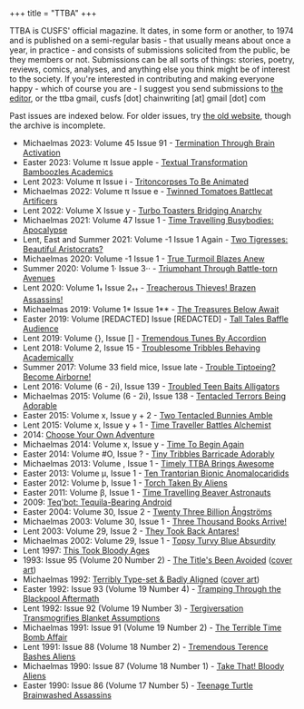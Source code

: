 +++
title = "TTBA"
+++


<!-- Begin ttba.txt -->

<p>TTBA is CUSFS' official magazine. It dates, in some form or another, to 1974 and is published on a semi-regular basis - that usually means about once a year, in practice - and consists of submissions solicited from the public, be they members or not. Submissions can be all sorts of things: stories, poetry, reviews, comics, analyses, and anything else you think might be of interest to the society. If you're interested in contributing and making everyone happy - which of course you are - I suggest you send submissions to <a href="committee">the editor</a>, or the ttba gmail, cusfs [dot] chainwriting [at] gmail [dot] com</p>

<p>Past issues are indexed below. For older issues, try <a href="old/ttba/index.html">the old website</a>, though the archive is incomplete.</p>

- Michaelmas 2023: Volume 45 Issue 91 - <a href="/archives/ttba/ttba-2023-m.pdf">Termination Through Brain Activation</a>
- Easter 2023: Volume &pi; Issue apple - <a href="/archives/ttba/ttba-2023-e.pdf">Textual Transformation Bamboozles Academics</a>
- Lent 2023: Volume &pi; Issue i - <a href="/archives/ttba/ttba-2023-l.pdf">Tritoncorpses To Be Animated</a>
- Michaelmas 2022: Volume &pi; Issue e - <a href="/archives/ttba/ttba-2022-m.pdf">Twinned Tomatoes Battlecat Artificers</a>
- Lent 2022: Volume X Issue y - <a href="/archives/ttba/ttba-2022-e.pdf">Turbo Toasters Bridging Anarchy</a>
- Michaelmas 2021: Volume 47 Issue 1 - <a href="/archives/ttba/ttba-2021-m.pdf">Time Travelling Busybodies: Apocalypse</a>
- Lent, East and Summer 2021: Volume -1 Issue 1 Again - <a href="/archives/ttba/ttba-2021-les.pdf">Two Tigresses: Beautiful Aristocrats?</a>
- Michaelmas 2020: Volume -1 Issue 1 - <a href="/archives/ttba/ttba-2020-m.pdf">True Turmoil Blazes Anew</a>
- Summer 2020: Volume 1&middot; Issue 3&middot;&middot; - <a href="/archives/ttba/ttba-2020-s.pdf">Triumphant Through Battle-torn Avenues</a>
- Lent 2020: Volume 1<sub>&dagger;</sub> Issue 2<sub>&dagger;&dagger;</sub> - <a href="/archives/ttba/ttba-2020-l.pdf">Treacherous Thieves! Brazen Assassins!</a>
- Michaelmas 2019: Volume 1* Issue 1** - <a href="/archives/ttba/ttba-2019-m.pdf">The Treasures Below Await</a>
- Easter 2019: Volume [REDACTED] Issue [REDACTED] - <a href="/archives/ttba/ttba-2019-e.pdf">Tall Tales Baffle Audience</a>
- Lent 2019: Volume {}, Issue [] - <a href="/archives/ttba/ttba-2019-l.pdf">Tremendous Tunes By Accordion</a>
- Lent 2018: Volume 2, Issue 15 - <a href="/archives/ttba/ttba-2018-l.pdf">Troublesome Tribbles Behaving Academically</a>
- Summer 2017: Volume 33 field mice, Issue late - <a href="/archives/ttba/ttba-2017-s.pdf">Trouble Tiptoeing? Become Airborne!</a>
- Lent 2016: Volume (6 - 2i), Issue 139 - <a href="/archives/ttba/ttba-2016-l.pdf">Troubled Teen Baits Alligators</a>
- Michaelmas 2015: Volume (6 - 2i), Issue 138 - <a href="/archives/ttba/ttba-2015-m.pdf">Tentacled Terrors Being Adorable</a>
- Easter 2015: Volume x, Issue y + 2 - <a href="/archives/ttba/ttba-2015-e.pdf">Two Tentacled Bunnies Amble</a>
- Lent 2015: Volume x, Issue y + 1 - <a href="/archives/ttba/ttba-2015-l.pdf">Time Traveller Battles Alchemist</a>
- 2014: <a href="/archives/ttba/cyoa-2014.pdf">Choose Your Own Adventure</a>
- Michaelmas 2014: Volume x, Issue y - <a href="/archives/ttba/ttba-2014-m.pdf">Time To Begin Again</a>
- Easter 2014: Volume #O, Issue ? - <a href="/archives/ttba/ttba-2014-e.pdf">Tiny Tribbles Barricade Adorably</a>
- Michaelmas 2013: Volume , Issue 1 - <a href="/archives/ttba/ttba-2013-m.pdf">Timely TTBA Brings Awesome</a>
- Easter 2013: Volume &mu;, Issue 1 - <a href="/archives/ttba/ttba-2013-e.pdf">Ten Trantorian Bionic Anomalocaridids</a>
- Easter 2012: Volume &thorn;, Issue 1 - <a href="/archives/ttba/ttba-2012-e.pdf">Torch Taken By Aliens</a>
- Easter 2011: Volume &beta;, Issue 1 - <a href="/archives/ttba/ttba-2011-e.pdf">Time Travelling Beaver Astronauts</a>
- 2009: <a href="/archives/ttba/ttba-2009.pdf">Teq'bot: Tequila-Bearing Android</a>
- Easter 2004: Volume 30, Issue 2 - <a href="/archives/ttba/ttba-2004-e.pdf">Twenty Three Billion &#x212B;ngstr&ouml;ms</a>
- Michaelmas 2003: Volume 30, Issue 1 - <a href="/archives/ttba/ttba-2003-m.pdf">Three Thousand Books Arrive!</a>
- Lent 2003: Volume 29, Issue 2 - <a href="/archives/ttba/ttba-2003-l.pdf">They Took Back Antares!</a>
- Michaelmas 2002: Volume 29, Issue 1 - <a href="/archives/ttba/ttba-2002-m.pdf">Topsy Turvy Blue Absurdity</a>
- Lent 1997: <a href="/archives/ttba/ttba-1997-l.pdf">This Took Bloody Ages</a>
- 1993: Issue 95 (Volume 20 Number 2) - <a href="/archives/ttba/ttba-1993.html">The Title's Been Avoided</a> (<a href="/archives/ttba/ttba-1993.cover.gif">cover art</a>)
- Michaelmas 1992: <a href="/archives/ttba/ttba-1992-m.html">Terribly Type-set & Badly Aligned</a> (<a href="/archives/ttba/ttba-1992-m.cover.gif">cover art</a>)
- Easter 1992: Issue 93 (Volume 19 Number 4) - <a href="/archives/ttba/ttba-1992-e.html">Tramping Through the Blackpool Aftermath</a>
- Lent 1992: Issue 92 (Volume 19 Number 3) - <a href="/archives/ttba/ttba-1992-l.html">Tergiversation Transmogrifies Blanket Assumptions</a>
- Michaelmas 1991: Issue 91 (Volume 19 Number 2) - <a href="/archives/ttba/ttba-1991-m.html">The Terrible Time Bomb Affair</a>
- Lent 1991: Issue 88 (Volume 18 Number 2) - <a href="/archives/ttba/ttba-1991-l.html">Tremendous Terence Bashes Aliens</a>
- Michaelmas 1990: Issue 87 (Volume 18 Number 1) - <a href="/archives/ttba/ttba-1990-m.html">Take That! Bloody Aliens</a>
- Easter 1990: Issue 86 (Volume 17 Number 5) - <a href="/archives/ttba/ttba-1990-e.html">Teenage Turtle Brainwashed Assassins</a>

<!-- Begin ttba.txt -->